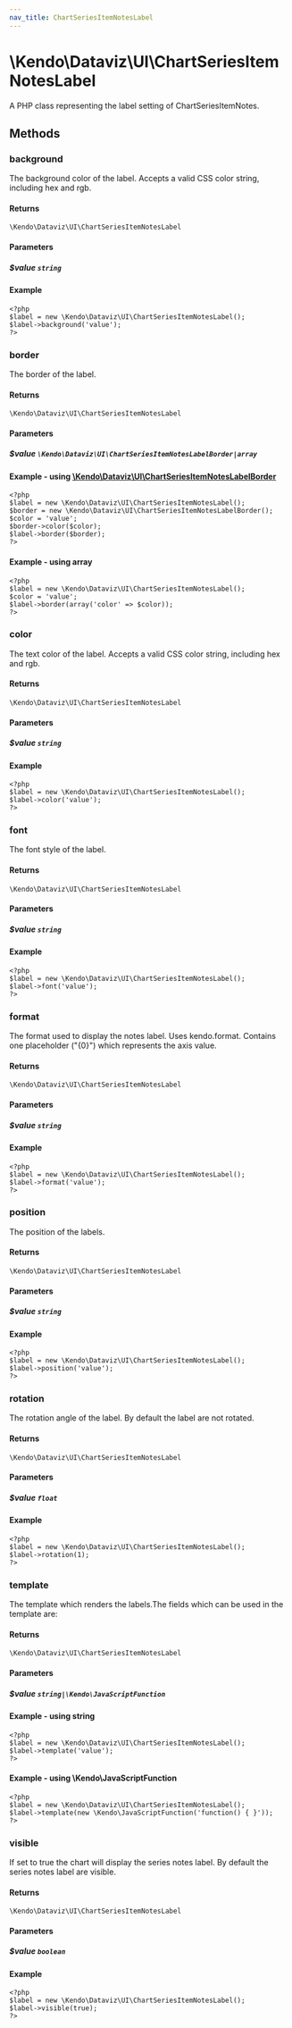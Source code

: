 ```yaml
---
nav_title: ChartSeriesItemNotesLabel
---
```


# \Kendo\Dataviz\UI\ChartSeriesItemNotesLabel

A PHP class representing the label setting of ChartSeriesItemNotes.


## Methods

### background
The background color of the label. Accepts a valid CSS color string, including hex and rgb.

#### Returns
`\Kendo\Dataviz\UI\ChartSeriesItemNotesLabel`

#### Parameters

##### $value `string`



#### Example 
    <?php
    $label = new \Kendo\Dataviz\UI\ChartSeriesItemNotesLabel();
    $label->background('value');
    ?>

### border

The border of the label.

#### Returns
`\Kendo\Dataviz\UI\ChartSeriesItemNotesLabel`

#### Parameters

##### $value `\Kendo\Dataviz\UI\ChartSeriesItemNotesLabelBorder|array`


#### Example - using [\Kendo\Dataviz\UI\ChartSeriesItemNotesLabelBorder](/api/wrappers/php/Kendo/Dataviz/UI/ChartSeriesItemNotesLabelBorder)
    <?php
    $label = new \Kendo\Dataviz\UI\ChartSeriesItemNotesLabel();
    $border = new \Kendo\Dataviz\UI\ChartSeriesItemNotesLabelBorder();
    $color = 'value';
    $border->color($color);
    $label->border($border);
    ?>

#### Example - using array

    <?php
    $label = new \Kendo\Dataviz\UI\ChartSeriesItemNotesLabel();
    $color = 'value';
    $label->border(array('color' => $color));
    ?>

### color
The text color of the label. Accepts a valid CSS color string, including hex and rgb.

#### Returns
`\Kendo\Dataviz\UI\ChartSeriesItemNotesLabel`

#### Parameters

##### $value `string`



#### Example 
    <?php
    $label = new \Kendo\Dataviz\UI\ChartSeriesItemNotesLabel();
    $label->color('value');
    ?>

### font
The font style of the label.

#### Returns
`\Kendo\Dataviz\UI\ChartSeriesItemNotesLabel`

#### Parameters

##### $value `string`



#### Example 
    <?php
    $label = new \Kendo\Dataviz\UI\ChartSeriesItemNotesLabel();
    $label->font('value');
    ?>

### format
The format used to display the notes label. Uses kendo.format. Contains one placeholder ("{0}") which represents the axis value.

#### Returns
`\Kendo\Dataviz\UI\ChartSeriesItemNotesLabel`

#### Parameters

##### $value `string`



#### Example 
    <?php
    $label = new \Kendo\Dataviz\UI\ChartSeriesItemNotesLabel();
    $label->format('value');
    ?>

### position
The position of the labels.

#### Returns
`\Kendo\Dataviz\UI\ChartSeriesItemNotesLabel`

#### Parameters

##### $value `string`



#### Example 
    <?php
    $label = new \Kendo\Dataviz\UI\ChartSeriesItemNotesLabel();
    $label->position('value');
    ?>

### rotation
The rotation angle of the label. By default the label are not rotated.

#### Returns
`\Kendo\Dataviz\UI\ChartSeriesItemNotesLabel`

#### Parameters

##### $value `float`



#### Example 
    <?php
    $label = new \Kendo\Dataviz\UI\ChartSeriesItemNotesLabel();
    $label->rotation(1);
    ?>

### template
The template which renders the labels.The fields which can be used in the template are:

#### Returns
`\Kendo\Dataviz\UI\ChartSeriesItemNotesLabel`

#### Parameters

##### $value `string|\Kendo\JavaScriptFunction`



#### Example  - using string
    <?php
    $label = new \Kendo\Dataviz\UI\ChartSeriesItemNotesLabel();
    $label->template('value');
    ?>

#### Example  - using \Kendo\JavaScriptFunction
    <?php
    $label = new \Kendo\Dataviz\UI\ChartSeriesItemNotesLabel();
    $label->template(new \Kendo\JavaScriptFunction('function() { }'));
    ?>

### visible
If set to true the chart will display the series notes label. By default the series notes label are visible.

#### Returns
`\Kendo\Dataviz\UI\ChartSeriesItemNotesLabel`

#### Parameters

##### $value `boolean`



#### Example 
    <?php
    $label = new \Kendo\Dataviz\UI\ChartSeriesItemNotesLabel();
    $label->visible(true);
    ?>

